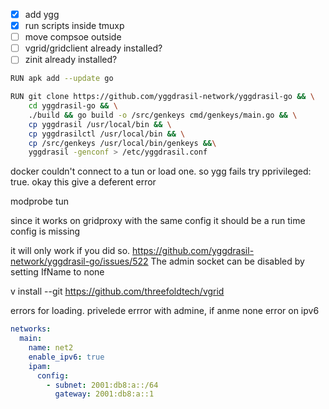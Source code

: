 - [x] add ygg
- [x] run scripts inside tmuxp
- [ ] move compsoe outside
- [ ] vgrid/gridclient already installed?
- [ ] zinit already installed?

```bash
RUN apk add --update go

RUN git clone https://github.com/yggdrasil-network/yggdrasil-go && \
    cd yggdrasil-go && \
    ./build && go build -o /src/genkeys cmd/genkeys/main.go && \
    cp yggdrasil /usr/local/bin && \
    cp yggdrasilctl /usr/local/bin && \
    cp /src/genkeys /usr/local/bin/genkeys &&\
    yggdrasil -genconf > /etc/yggdrasil.conf
```


docker couldn't connect to a tun or load one. so ygg fails
try pprivileged: true. okay this give a deferent error

modprobe tun


since it works on gridproxy with the same config it should be a run time config is missing


it will only work if you did so. https://github.com/yggdrasil-network/yggdrasil-go/issues/522
The admin socket can be disabled by setting IfName to none 


v install --git https://github.com/threefoldtech/vgrid



errors for loading. privelede
errror with admine, if anme none
error on ipv6
```yaml
networks:
  main:
    name: net2
    enable_ipv6: true
    ipam:
      config:
        - subnet: 2001:db8:a::/64
          gateway: 2001:db8:a::1
```